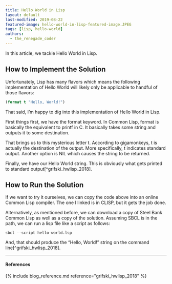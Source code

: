 ```yaml
---
title: Hello World in Lisp
layout: default
last-modified: 2019-08-22
featured-image: hello-world-in-lisp-featured-image.JPEG
tags: [lisp, hello-world]
authors:
  - the_renegade_coder
---
```


In this article, we tackle Hello World in Lisp.

## How to Implement the Solution

Unfortunately, Lisp has many flavors which means the following implementation 
of Hello World will likely only be applicable to handful of those flavors:

```lisp
(format t "Hello, World!")
```

That said, I’m happy to dig into this implementation of Hello World in Lisp.

First things first, we have the format keyword. In Common Lisp, format is 
basically the equivalent to printf in C. It basically takes some string and 
outputs it to some destination.

That brings us to this mysterious letter t. According to gigamonkeys, t is 
actually the destination of the output. More specifically, t indicates standard 
output. Another option is NIL which causes the string to be returned.

Finally, we have our Hello World string. This is obviously what gets printed 
to standard output[^grifski_hwlisp_2018].

## How to Run the Solution

If we want to try it ourselves, we can copy the code above into an online 
Common Lisp compiler. The one I linked is in CLISP, but it gets the job done.

Alternatively, as mentioned before, we can download a copy of Steel Bank 
Common Lisp as well as a copy of the solution. Assuming SBCL is in the path, 
we can run a lisp file like a script as follows:

```
sbcl --script hello-world.lsp
```

And, that should produce the “Hello, World!” string on the command line[^grifski_hwlisp_2018].

---

#### References

{% include blog_reference.md reference="grifski_hwlisp_2018" %}
